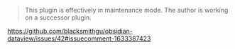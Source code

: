 
  
> This plugin is effectively in maintenance mode. The author is working on a successor plugin.

https://github.com/blacksmithgu/obsidian-dataview/issues/42#issuecomment-1633387423


